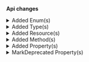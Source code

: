 **Api changes**

<details>
<summary>Added Enum(s)</summary>

- added enum `ViewMyShoppingLists` to type `Permission`
- added enum `ViewOthersShoppingLists` to type `Permission`
- added enum `UpdateMyShoppingLists` to type `Permission`
- added enum `UpdateOthersShoppingLists` to type `Permission`
- added enum `CreateMyShoppingLists` to type `Permission`
- added enum `CreateOthersShoppingLists` to type `Permission`
- added enum `DeleteMyShoppingLists` to type `Permission`
- added enum `DeleteOthersShoppingLists` to type `Permission`
</details>


<details>
<summary>Added Type(s)</summary>

- added type `BusinessUnitAssociateResponse`
- added type `BestDeal`
- added type `DiscountTypeCombination`
- added type `Stacking`
- added type `OrderBusinessUnitSetMessage`
- added type `OrderBusinessUnitSetMessagePayload`
- added type `StagedOrderSetBusinessUnitAction`
- added type `OrderSetBusinessUnitAction`
</details>


<details>
<summary>Added Resource(s)</summary>

- added resource `/{projectKey}/as-associate/{associateId}/in-business-unit/key={businessUnitKey}/shopping-lists`
- added resource `/{projectKey}/as-associate/{associateId}/in-business-unit/key={businessUnitKey}/shopping-lists/key={key}`
- added resource `/{projectKey}/as-associate/{associateId}/in-business-unit/key={businessUnitKey}/shopping-lists/{ID}`
- added resource `/{projectKey}/business-units/key={key}/associates/{associateId}`
- added resource `/{projectKey}/business-units/{businessUnitId}/associates/{associateId}`
- added resource `/{projectKey}/in-store/key={storeKey}/business-units/key={key}/associates/{associateId}`
- added resource `/{projectKey}/in-store/key={storeKey}/business-units/{businessUnitId}/associates/{associateId}`
</details>


<details>
<summary>Added Method(s)</summary>

- added method `apiRoot.withProjectKey().asAssociate().withAssociateIdValue().inBusinessUnitKeyWithBusinessUnitKeyValue().shoppingLists().get()`
- added method `apiRoot.withProjectKey().asAssociate().withAssociateIdValue().inBusinessUnitKeyWithBusinessUnitKeyValue().shoppingLists().head()`
- added method `apiRoot.withProjectKey().asAssociate().withAssociateIdValue().inBusinessUnitKeyWithBusinessUnitKeyValue().shoppingLists().post()`
- added method `apiRoot.withProjectKey().asAssociate().withAssociateIdValue().inBusinessUnitKeyWithBusinessUnitKeyValue().shoppingLists().withKey().get()`
- added method `apiRoot.withProjectKey().asAssociate().withAssociateIdValue().inBusinessUnitKeyWithBusinessUnitKeyValue().shoppingLists().withKey().head()`
- added method `apiRoot.withProjectKey().asAssociate().withAssociateIdValue().inBusinessUnitKeyWithBusinessUnitKeyValue().shoppingLists().withKey().post()`
- added method `apiRoot.withProjectKey().asAssociate().withAssociateIdValue().inBusinessUnitKeyWithBusinessUnitKeyValue().shoppingLists().withKey().delete()`
- added method `apiRoot.withProjectKey().asAssociate().withAssociateIdValue().inBusinessUnitKeyWithBusinessUnitKeyValue().shoppingLists().withId().get()`
- added method `apiRoot.withProjectKey().asAssociate().withAssociateIdValue().inBusinessUnitKeyWithBusinessUnitKeyValue().shoppingLists().withId().head()`
- added method `apiRoot.withProjectKey().asAssociate().withAssociateIdValue().inBusinessUnitKeyWithBusinessUnitKeyValue().shoppingLists().withId().post()`
- added method `apiRoot.withProjectKey().asAssociate().withAssociateIdValue().inBusinessUnitKeyWithBusinessUnitKeyValue().shoppingLists().withId().delete()`
- added method `apiRoot.withProjectKey().businessUnits().keyWithKeyValueAssociatesWithAssociateIdValue().get()`
- added method `apiRoot.withProjectKey().businessUnits().withBusinessUnitIdValueAssociatesWithAssociateIdValue().get()`
- added method `apiRoot.withProjectKey().inStoreKeyWithStoreKeyValue().businessUnits().keyWithKeyValueAssociatesWithAssociateIdValue().get()`
- added method `apiRoot.withProjectKey().inStoreKeyWithStoreKeyValue().businessUnits().withBusinessUnitIdValueAssociatesWithAssociateIdValue().get()`
</details>


<details>
<summary>Added Property(s)</summary>

- added property `discountTypeCombination` to type `Cart`
- added property `discountTypeCombination` to type `StagedOrder`
- added property `discountTypeCombination` to type `Order`
</details>


<details>
<summary>MarkDeprecated Property(s)</summary>

- marked property `CountOnCustomLineItemUnits::excludeCount` as deprecated
- marked property `CountOnLineItemUnits::excludeCount` as deprecated
</details>

